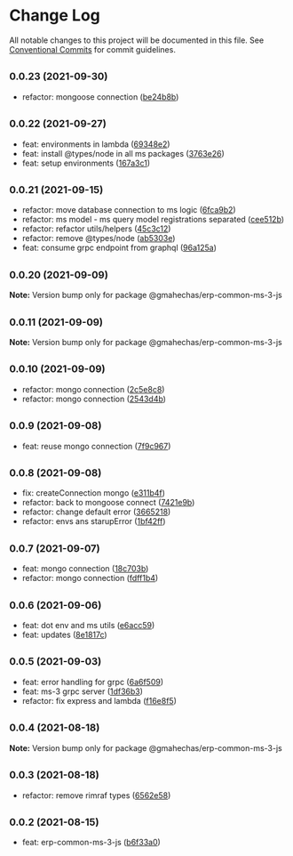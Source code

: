 # Change Log

All notable changes to this project will be documented in this file.
See [Conventional Commits](https://conventionalcommits.org) for commit guidelines.

## <small>0.0.23 (2021-09-30)</small>

* refactor: mongoose connection ([be24b8b](https://github.com/gmahechas/erp/commit/be24b8b))





## <small>0.0.22 (2021-09-27)</small>

* feat: environments in lambda ([69348e2](https://github.com/gmahechas/erp/commit/69348e2))
* feat: install @types/node in all ms packages ([3763e26](https://github.com/gmahechas/erp/commit/3763e26))
* feat: setup environments ([167a3c1](https://github.com/gmahechas/erp/commit/167a3c1))





## <small>0.0.21 (2021-09-15)</small>

* refactor: move database connection to ms logic ([6fca9b2](https://github.com/gmahechas/erp/commit/6fca9b2))
* refactor: ms model - ms query model registrations separated ([cee512b](https://github.com/gmahechas/erp/commit/cee512b))
* refactor: refactor utils/helpers ([45c3c12](https://github.com/gmahechas/erp/commit/45c3c12))
* refactor: remove @types/node ([ab5303e](https://github.com/gmahechas/erp/commit/ab5303e))
* feat: consume grpc endpoint from graphql ([96a125a](https://github.com/gmahechas/erp/commit/96a125a))





## <small>0.0.20 (2021-09-09)</small>

**Note:** Version bump only for package @gmahechas/erp-common-ms-3-js





## <small>0.0.11 (2021-09-09)</small>

**Note:** Version bump only for package @gmahechas/erp-common-ms-3-js





## <small>0.0.10 (2021-09-09)</small>

* refactor: mongo connection ([2c5e8c8](https://github.com/gmahechas/erp/commit/2c5e8c8))
* refactor: mongo connection ([2543d4b](https://github.com/gmahechas/erp/commit/2543d4b))





## <small>0.0.9 (2021-09-08)</small>

* feat: reuse mongo connection ([7f9c967](https://github.com/gmahechas/erp/commit/7f9c967))





## <small>0.0.8 (2021-09-08)</small>

* fix: createConnection mongo ([e311b4f](https://github.com/gmahechas/erp/commit/e311b4f))
* refactor: back to mongoose connect ([7421e9b](https://github.com/gmahechas/erp/commit/7421e9b))
* refactor: change default error ([3665218](https://github.com/gmahechas/erp/commit/3665218))
* refactor: envs ans starupError ([1bf42ff](https://github.com/gmahechas/erp/commit/1bf42ff))





## <small>0.0.7 (2021-09-07)</small>

* feat: mongo connection ([18c703b](https://github.com/gmahechas/erp/commit/18c703b))
* refactor: mongo connection ([fdff1b4](https://github.com/gmahechas/erp/commit/fdff1b4))





## <small>0.0.6 (2021-09-06)</small>

* feat: dot env and ms utils ([e6acc59](https://github.com/gmahechas/erp/commit/e6acc59))
* feat: updates ([8e1817c](https://github.com/gmahechas/erp/commit/8e1817c))





## <small>0.0.5 (2021-09-03)</small>

* feat: error handling for grpc ([6a6f509](https://github.com/gmahechas/erp/commit/6a6f509))
* feat: ms-3 grpc server ([1df36b3](https://github.com/gmahechas/erp/commit/1df36b3))
* refactor: fix express and lambda ([f16e8f5](https://github.com/gmahechas/erp/commit/f16e8f5))





## <small>0.0.4 (2021-08-18)</small>

**Note:** Version bump only for package @gmahechas/erp-common-ms-3-js





## <small>0.0.3 (2021-08-18)</small>

* refactor: remove rimraf types ([6562e58](https://github.com/gmahechas/erp/commit/6562e58))





## <small>0.0.2 (2021-08-15)</small>

* feat: erp-common-ms-3-js ([b6f33a0](https://github.com/gmahechas/erp/commit/b6f33a0))
